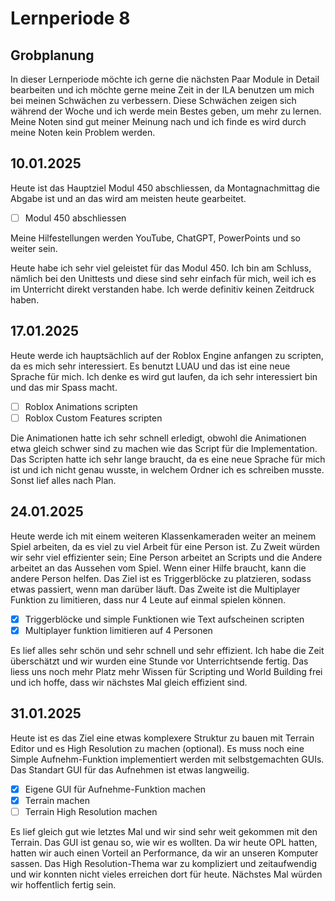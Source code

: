 # Lernperiode 8

## Grobplanung

In dieser Lernperiode möchte ich gerne die nächsten Paar Module in Detail bearbeiten und ich möchte gerne meine Zeit in der ILA benutzen um mich bei meinen Schwächen zu verbessern. Diese Schwächen zeigen sich während der Woche und ich werde mein Bestes geben, um mehr zu lernen. Meine Noten sind gut meiner Meinung nach und ich finde es wird durch meine Noten kein Problem werden.

## 10.01.2025

Heute ist das Hauptziel Modul 450 abschliessen, da Montagnachmittag die Abgabe ist und an das wird am meisten heute gearbeitet.

- [ ] Modul 450 abschliessen

Meine Hilfestellungen werden YouTube, ChatGPT, PowerPoints und so weiter sein.

Heute habe ich sehr viel geleistet für das Modul 450. Ich bin am Schluss, nämlich bei den Unittests und diese sind sehr einfach für mich, weil ich es im Unterricht direkt verstanden habe. Ich werde definitiv keinen Zeitdruck haben.

## 17.01.2025

Heute werde ich hauptsächlich auf der Roblox Engine anfangen zu scripten, da es mich sehr interessiert. Es benutzt LUAU und das ist eine neue Sprache für mich. Ich denke es wird gut laufen, da ich sehr interessiert bin und das mir Spass macht.

- [ ] Roblox Animations scripten
- [ ] Roblox Custom Features scripten

Die Animationen hatte ich sehr schnell erledigt, obwohl die Animationen etwa gleich schwer sind zu machen wie das Script für die Implementation. Das Scripten hatte ich sehr lange braucht, da es eine neue Sprache für mich ist und ich nicht genau wusste, in welchem Ordner ich es schreiben musste. Sonst lief alles nach Plan.

## 24.01.2025

Heute werde ich mit einem weiteren Klassenkameraden weiter an meinem Spiel arbeiten, da es viel zu viel Arbeit für eine Person ist. Zu Zweit würden wir sehr viel effizienter sein; Eine Person arbeitet an Scripts und die Andere arbeitet an das Aussehen vom Spiel. Wenn einer Hilfe braucht, kann die andere Person helfen. Das Ziel ist es Triggerblöcke zu platzieren, sodass etwas passiert, wenn man darüber läuft. Das Zweite ist die Multiplayer Funktion zu limitieren, dass nur 4 Leute auf einmal spielen können.

- [x] Triggerblöcke und simple Funktionen wie Text aufscheinen scripten
- [x] Multiplayer funktion limitieren auf 4 Personen

Es lief alles sehr schön und sehr schnell und sehr effizient. Ich habe die Zeit überschätzt und wir wurden eine Stunde vor Unterrichtsende fertig. Das liess uns noch mehr Platz mehr Wissen für Scripting und World Building frei und ich hoffe, dass wir nächstes Mal gleich effizient sind.

## 31.01.2025

Heute ist es das Ziel eine etwas komplexere Struktur zu bauen mit Terrain Editor und es High Resolution zu machen (optional). Es muss noch eine Simple Aufnehm-Funktion implementiert werden mit selbstgemachten GUIs. Das Standart GUI für das Aufnehmen ist etwas langweilig.

- [x] Eigene GUI für Aufnehme-Funktion machen
- [x] Terrain machen
- [ ] Terrain High Resolution machen

Es lief gleich gut wie letztes Mal und wir sind sehr weit gekommen mit den Terrain. Das GUI ist genau so, wie wir es wollten. Da wir heute OPL hatten, hatten wir auch einen Vorteil an Performance, da wir an unseren Komputer sassen. Das High Resolution-Thema war zu kompliziert und zeitaufwendig und wir konnten nicht vieles erreichen dort für heute. Nächstes Mal würden wir hoffentlich fertig sein.
